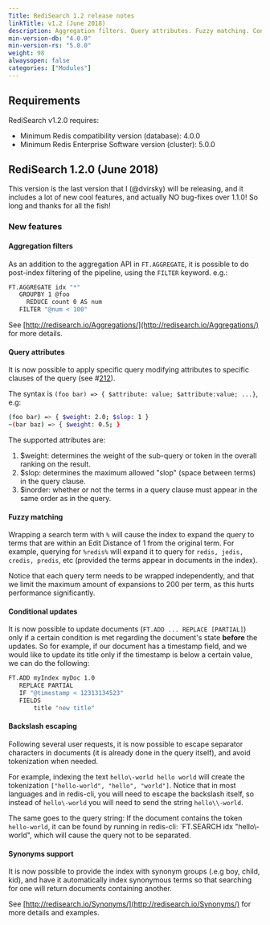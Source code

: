 ```yaml
---
Title: RediSearch 1.2 release notes
linkTitle: v1.2 (June 2018)
description: Aggregation filters. Query attributes. Fuzzy matching. Conditional updates. Backslash escaping. Synonyms support.
min-version-db: "4.0.0"
min-version-rs: "5.0.0"
weight: 98
alwaysopen: false
categories: ["Modules"]
---
```

## Requirements

RediSearch v1.2.0 requires:

- Minimum Redis compatibility version (database): 4.0.0
- Minimum Redis Enterprise Software version (cluster): 5.0.0

## RediSearch 1.2.0 (June 2018)

This version is the last version that I (@dvirsky) will be releasing, and it includes a lot of new cool features, and actually NO bug-fixes over 1.1.0! So long and thanks for all the fish!

### New features

#### Aggregation filters

As an addition to the aggregation API in `FT.AGGREGATE`, it is possible to do post-index filtering of the pipeline, using the `FILTER` keyword. e.g.:

```sh
FT.AGGREGATE idx "*"
   GROUPBY 1 @foo
     REDUCE count 0 AS num
   FILTER "@num < 100"
```

See [http://redisearch.io/Aggregations/](http://redisearch.io/Aggregations/) for more details.

#### Query attributes

It is now possible to apply specific query modifying attributes to specific clauses of the query (see #[212](https://github.com/RediSearch/RediSearch/issues/212)).

The syntax is `(foo bar) => { $attribute: value; $attribute:value; ...}`, e.g:

```sh
(foo bar) => { $weight: 2.0; $slop: 1 }
~(bar baz) => { $weight: 0.5; }
```

The supported attributes are:

1. $weight: determines the weight of the sub-query or token in the overall ranking on the result.
1. $slop: determines the maximum allowed "slop" (space between terms) in the query clause.
1. $inorder: whether or not the terms in a query clause must appear in the same order as in the query.

#### Fuzzy matching

Wrapping a search term with `%` will cause the index to expand the query to terms that are within an Edit Distance of 1 from the original term. For example, querying for `%redis%` will expand it to query for `redis, jedis, credis, predis`, etc (provided the terms appear in documents in the index).

Notice that each query term needs to be wrapped independently, and that we limit the maximum amount of expansions to 200 per term, as this hurts performance significantly.

#### Conditional updates

It is now possible to update documents (`FT.ADD ... REPLACE [PARTIAL]`) only if a certain condition is met regarding the document's state **before** the updates. So for example, if our document has a timestamp field, and we would like to update its title only if the timestamp is below a certain value, we can do the following:

```sh
FT.ADD myIndex myDoc 1.0
   REPLACE PARTIAL
   IF "@timestamp < 12313134523"
   FIELDS
       title "new title"
```

#### Backslash escaping

Following several user requests, it is now possible to escape separator characters in documents (it is already done in the query itself), and avoid tokenization when needed.

For example, indexing the text `hello\-world hello world` will create the tokenization `["hello-world", "hello", "world"]`. Notice that in most languages and in redis-cli, you will need to escape the backslash itself, so instead of `hello\-world` you will need to send the string `hello\\-world`.

The same goes to the query string: If the document contains the token `hello-world`, it can be found by running in redis-cli: `FT.SEARCH idx "hello\\-world", which will cause the query not to be separated.

#### Synonyms support

It is now possible to provide the index with synonym groups (.e.g boy, child, kid), and have it automatically index synonymous terms so that searching for one will return documents containing another.

See [http://redisearch.io/Synonyms/](http://redisearch.io/Synonyms/) for more details and examples.
